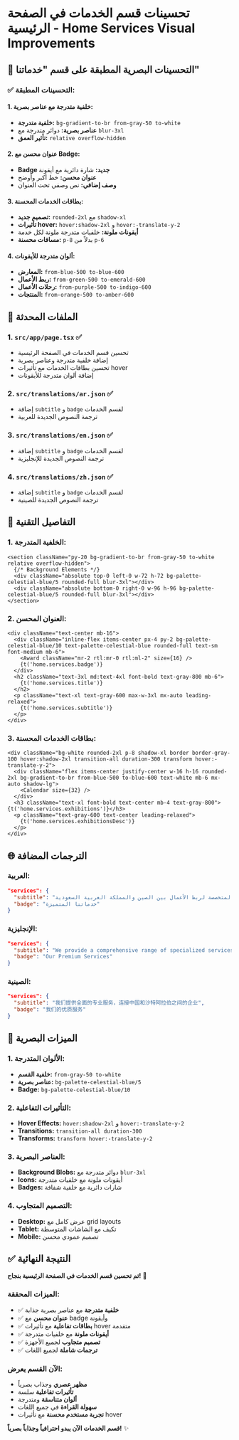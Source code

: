 # تحسينات قسم الخدمات في الصفحة الرئيسية - Home Services Visual Improvements

## 🎨 التحسينات البصرية المطبقة على قسم "خدماتنا"

### **✅ التحسينات المطبقة:**

#### **1. خلفية متدرجة مع عناصر بصرية:**
- **خلفية متدرجة:** `bg-gradient-to-br from-gray-50 to-white`
- **عناصر بصرية:** دوائر متدرجة مع `blur-3xl`
- **تأثير العمق:** `relative overflow-hidden`

#### **2. عنوان محسن مع Badge:**
- **Badge جديد:** شارة دائرية مع أيقونة
- **عنوان محسن:** خط أكبر وأوضح
- **وصف إضافي:** نص وصفي تحت العنوان

#### **3. بطاقات الخدمات المحسنة:**
- **تصميم جديد:** `rounded-2xl` مع `shadow-xl`
- **تأثيرات hover:** `hover:shadow-2xl` و `hover:-translate-y-2`
- **أيقونات ملونة:** خلفيات متدرجة ملونة لكل خدمة
- **مسافات محسنة:** `p-8` بدلاً من `p-6`

#### **4. ألوان متدرجة للأيقونات:**
- **المعارض:** `from-blue-500 to-blue-600`
- **ربط الأعمال:** `from-green-500 to-emerald-600`
- **رحلات الأعمال:** `from-purple-500 to-indigo-600`
- **المنتجات:** `from-orange-500 to-amber-600`

## 📁 الملفات المحدثة

### **1. `src/app/page.tsx`** ✅
- تحسين قسم الخدمات في الصفحة الرئيسية
- إضافة خلفية متدرجة وعناصر بصرية
- تحسين بطاقات الخدمات مع تأثيرات hover
- إضافة ألوان متدرجة للأيقونات

### **2. `src/translations/ar.json`** ✅
- إضافة `subtitle` و `badge` لقسم الخدمات
- ترجمة النصوص الجديدة للعربية

### **3. `src/translations/en.json`** ✅
- إضافة `subtitle` و `badge` لقسم الخدمات
- ترجمة النصوص الجديدة للإنجليزية

### **4. `src/translations/zh.json`** ✅
- إضافة `subtitle` و `badge` لقسم الخدمات
- ترجمة النصوص الجديدة للصينية

## 🎯 التفاصيل التقنية

### **1. الخلفية المتدرجة:**
```tsx
<section className="py-20 bg-gradient-to-br from-gray-50 to-white relative overflow-hidden">
  {/* Background Elements */}
  <div className="absolute top-0 left-0 w-72 h-72 bg-palette-celestial-blue/5 rounded-full blur-3xl"></div>
  <div className="absolute bottom-0 right-0 w-96 h-96 bg-palette-celestial-blue/5 rounded-full blur-3xl"></div>
</section>
```

### **2. العنوان المحسن:**
```tsx
<div className="text-center mb-16">
  <div className="inline-flex items-center px-4 py-2 bg-palette-celestial-blue/10 text-palette-celestial-blue rounded-full text-sm font-medium mb-6">
    <Award className="mr-2 rtl:mr-0 rtl:ml-2" size={16} />
    {t('home.services.badge')}
  </div>
  <h2 className="text-3xl md:text-4xl font-bold text-gray-800 mb-6">
    {t('home.services.title')}
  </h2>
  <p className="text-xl text-gray-600 max-w-3xl mx-auto leading-relaxed">
    {t('home.services.subtitle')}
  </p>
</div>
```

### **3. بطاقات الخدمات المحسنة:**
```tsx
<div className="bg-white rounded-2xl p-8 shadow-xl border border-gray-100 hover:shadow-2xl transition-all duration-300 transform hover:-translate-y-2">
  <div className="flex items-center justify-center w-16 h-16 rounded-2xl bg-gradient-to-br from-blue-500 to-blue-600 text-white mb-6 mx-auto shadow-lg">
    <Calendar size={32} />
  </div>
  <h3 className="text-xl font-bold text-center mb-4 text-gray-800">{t('home.services.exhibitions')}</h3>
  <p className="text-gray-600 text-center leading-relaxed">
    {t('home.services.exhibitionsDesc')}
  </p>
</div>
```

## 🌐 الترجمات المضافة

### **العربية:**
```json
"services": {
  "subtitle": "نقدم مجموعة شاملة من الخدمات المتخصصة لربط الأعمال بين الصين والمملكة العربية السعودية",
  "badge": "خدماتنا المتميزة"
}
```

### **الإنجليزية:**
```json
"services": {
  "subtitle": "We provide a comprehensive range of specialized services to connect businesses between China and Saudi Arabia",
  "badge": "Our Premium Services"
}
```

### **الصينية:**
```json
"services": {
  "subtitle": "我们提供全面的专业服务，连接中国和沙特阿拉伯之间的企业",
  "badge": "我们的优质服务"
}
```

## 🎨 الميزات البصرية

### **1. الألوان المتدرجة:**
- **خلفية القسم:** `from-gray-50 to-white`
- **عناصر بصرية:** `bg-palette-celestial-blue/5`
- **Badge:** `bg-palette-celestial-blue/10`

### **2. التأثيرات التفاعلية:**
- **Hover Effects:** `hover:shadow-2xl` و `hover:-translate-y-2`
- **Transitions:** `transition-all duration-300`
- **Transforms:** `transform hover:-translate-y-2`

### **3. العناصر البصرية:**
- **Background Blobs:** دوائر متدرجة مع `blur-3xl`
- **Icons:** أيقونات ملونة مع خلفيات متدرجة
- **Badges:** شارات دائرية مع خلفية شفافة

### **4. التصميم المتجاوب:**
- **Desktop:** عرض كامل مع grid layouts
- **Tablet:** تكيف مع الشاشات المتوسطة
- **Mobile:** تصميم عمودي محسن

## ✅ النتيجة النهائية

**تم تحسين قسم الخدمات في الصفحة الرئيسية بنجاح!** 🎉

### **الميزات المحققة:**
- ✅ **خلفية متدرجة** مع عناصر بصرية جذابة
- ✅ **عنوان محسن** مع badge وأيقونة
- ✅ **بطاقات تفاعلية** مع تأثيرات hover متقدمة
- ✅ **أيقونات ملونة** مع خلفيات متدرجة
- ✅ **تصميم متجاوب** لجميع الأجهزة
- ✅ **ترجمات شاملة** لجميع اللغات

### **الآن القسم يعرض:**
- **مظهر عصري** وجذاب بصرياً
- **تأثيرات تفاعلية** سلسة
- **ألوان متناسقة** ومتدرجة
- **سهولة القراءة** في جميع اللغات
- **تجربة مستخدم محسنة** مع تأثيرات hover

**قسم الخدمات الآن يبدو احترافياً وجذاباً بصرياً!** ✨
